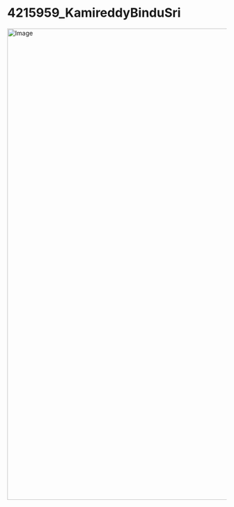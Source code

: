 # 4215959_KamireddyBinduSri
<img width="1920" height="1080" alt="Image" src="https://github.com/user-attachments/assets/1f20a063-be34-402a-a061-4dd754d31fb2" />

